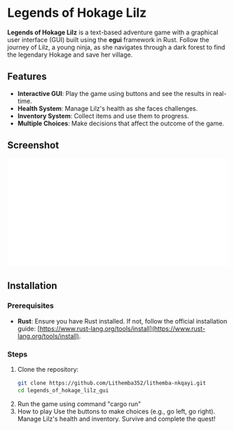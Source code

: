 # Legends of Hokage Lilz

**Legends of Hokage Lilz** is a text-based adventure game with a graphical user interface (GUI) built using the **egui** framework in Rust. Follow the journey of Lilz, a young ninja, as she navigates through a dark forest to find the legendary Hokage and save her village.

## Features

- **Interactive GUI**: Play the game using buttons and see the results in real-time.
- **Health System**: Manage Lilz's health as she faces challenges.
- **Inventory System**: Collect items and use them to progress.
- **Multiple Choices**: Make decisions that affect the outcome of the game.

## Screenshot
![Game Screenshot](screenshot.png)

## Installation

### Prerequisites

- **Rust**: Ensure you have Rust installed. If not, follow the official installation guide: [https://www.rust-lang.org/tools/install](https://www.rust-lang.org/tools/install).

### Steps

1. Clone the repository:
   ```bash
   git clone https://github.com/Lithemba352/lithemba-nkqayi.git
   cd legends_of_hokage_lilz_gui
2. Run the game using command "cargo run"
3. How to play 
    Use the buttons to make choices (e.g., go left, go right).
    Manage Lilz's health and inventory.
    Survive and complete the quest!
